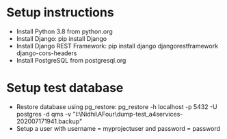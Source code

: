 # Setup instructions
* Install Python 3.8 from python.org
* Install Django: pip install Django
* Install Django REST Framework: pip install django djangorestframework django-cors-headers
* Install PostgreSQL from postgresql.org

# Setup test database
* Restore database using pg_restore: pg_restore -h localhost -p 5432 -U postgres -d qms -v "I:\Nidhi\AFour\dump-test_a4services-202007171941.backup"
* Setup a user with username = myprojectuser and password = password 

